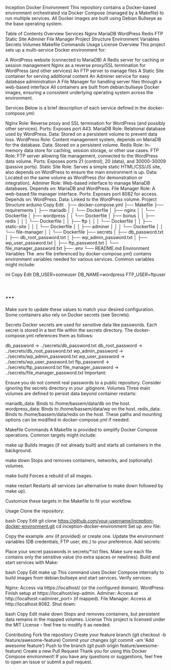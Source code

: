 Inception Docker Environment
This repository contains a Docker-based environment orchestrated via Docker Compose (managed by a Makefile) to run multiple services. All Docker images are built using Debian Bullseye as the base operating system.

Table of Contents
Overview
Services
Nginx
MariaDB
WordPress
Redis
FTP
Static Site
Adminer
File Manager
Project Structure
Environment Variables
Secrets
Volumes
Makefile Commands
Usage
License
Overview
This project sets up a multi-service Docker environment for:

A WordPress website (connected to MariaDB)
A Redis server for caching or session management
Nginx as a reverse proxy/SSL termination for WordPress (and other services)
An FTP server to manage files
A Static Site container for serving additional content
An Adminer service for easy database administration
A File Manager for handling server files through a web-based interface
All containers are built from debian:bullseye Docker images, ensuring a consistent underlying operating system across the environment.

Services
Below is a brief description of each service defined in the docker-compose.yml:

Nginx
Role: Reverse proxy and SSL termination for WordPress (and possibly other services).
Ports: Exposes port 443.
MariaDB
Role: Relational database used by WordPress.
Data: Stored on a persistent volume to prevent data loss.
WordPress
Role: Content management system, depends on MariaDB for the database.
Data: Stored on a persistent volume.
Redis
Role: In-memory data store for caching, session storage, or other use cases.
FTP
Role: FTP server allowing file management, connected to the WordPress data volume.
Ports: Exposes ports 21 (control), 20 (data), and 30000-30009 (passive ports).
Static Site
Role: Serves a simple static HTML/CSS/JS site, also depends on WordPress to ensure the main environment is up.
Data: Located on the same volume as WordPress (for demonstration or integration).
Adminer
Role: Web-based interface to manage MariaDB databases.
Depends on: MariaDB and WordPress.
File Manager
Role: A web-based file manager interface.
Ports: Exposes port 8082 for access.
Depends on: WordPress.
Data: Linked to the WordPress volume.
Project Structure
arduino
Copy
Edit
.
├── docker-compose.yml
├── Makefile
├── requirements
│   ├── mariadb
│   │   └── Dockerfile
│   ├── nginx
│   │   └── Dockerfile
│   ├── wordpress
│   │   └── Dockerfile
│   ├── bonus
│   │   ├── redis
│   │   │   └── Dockerfile
│   │   ├── ftp
│   │   │   └── Dockerfile
│   │   ├── static-site
│   │   │   └── Dockerfile
│   │   ├── adminer
│   │   │   └── Dockerfile
│   │   └── file-manager
│   │       └── Dockerfile
├── secrets
│   ├── db_password.txt
│   ├── db_root_password.txt
│   ├── wp_admin_password.txt
│   ├── wp_user_password.txt
│   ├── ftp_password.txt
│   └── file_manager_password.txt
├── .env
└── README.md
Environment Variables
The .env file (referenced by docker-compose.yml) contains environment variables needed for various services. Common variables might include:

ini
Copy
Edit
DB_USER=someuser
DB_NAME=wordpress
FTP_USER=ftpuser
# ...
Make sure to update these values to match your desired configuration. Some containers also rely on Docker secrets (see Secrets).

Secrets
Docker secrets are used for sensitive data like passwords. Each secret is stored in a text file within the secrets directory. The docker-compose.yml references them as follows:

db_password → ../secrets/db_password.txt
db_root_password → ../secrets/db_root_password.txt
wp_admin_password → ../secrets/wp_admin_password.txt
wp_user_password → ../secrets/wp_user_password.txt
ftp_password → ../secrets/ftp_password.txt
file_manager_password → ../secrets/file_manager_password.txt
Important:

Ensure you do not commit real passwords to a public repository.
Consider ignoring the secrets directory in your .gitignore.
Volumes
Three main volumes are defined to persist data beyond container restarts:

mariadb_data: Binds to /home/bassem/data/db on the host.
wordpress_data: Binds to /home/bassem/data/wp on the host.
redis_data: Binds to /home/bassem/data/redis on the host.
These paths and mounting options can be modified in docker-compose.yml if needed.

Makefile Commands
A Makefile is provided to simplify Docker Compose operations. Common targets might include:

make up
Builds images (if not already built) and starts all containers in the background.

make down
Stops and removes containers, networks, and (optionally) volumes.

make build
Forces a rebuild of all images.

make restart
Restarts all services (an alternative to make down followed by make up).

Customize these targets in the Makefile to fit your workflow.

Usage
Clone the repository:

bash
Copy
Edit
git clone https://github.com/your-username/inception-docker-environment.git
cd inception-docker-environment
Set up .env file:

Copy the example .env (if provided) or create one.
Update the environment variables (DB credentials, FTP user, etc.) to your preference.
Add secrets:

Place your secret passwords in secrets/*.txt files.
Make sure each file contains only the sensitive value (no extra spaces or newlines).
Build and start services with Make:

bash
Copy
Edit
make up
This command uses Docker Compose internally to build images from debian:bullseye and start services.
Verify services:

Nginx: Access via https://localhost/ (or the configured domain).
WordPress: Finish setup at https://localhost/wp-admin.
Adminer: Access at http://localhost:<adminer_port> (if mapped).
File Manager: Access at http://localhost:8082.
Shut down:

bash
Copy
Edit
make down
Stops and removes containers, but persistent data remains in the mapped volumes.
License
This project is licensed under the MIT License - feel free to modify it as needed.

Contributing
Fork the repository
Create your feature branch (git checkout -b feature/awesome-feature)
Commit your changes (git commit -am 'Add awesome feature')
Push to the branch (git push origin feature/awesome-feature)
Create a new Pull Request
Thank you for using this Docker Compose environment! If you have any questions or suggestions, feel free to open an issue or submit a pull request.